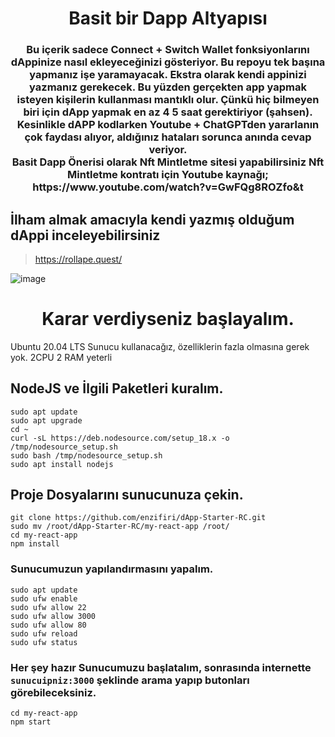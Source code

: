 <h1 align="center">Basit bir Dapp Altyapısı</h1>

<h3 align="center">
Bu içerik sadece Connect + Switch Wallet fonksiyonlarını dAppinize nasıl ekleyeceğinizi gösteriyor. Bu repoyu tek başına yapmanız işe yaramayacak. Ekstra olarak kendi appinizi yazmanız gerekecek. Bu yüzden gerçekten app yapmak isteyen kişilerin kullanması mantıklı olur. Çünkü hiç bilmeyen biri için dApp yapmak en az 4 5 saat gerektiriyor (şahsen). Kesinlikle dAPP kodlarken Youtube + ChatGPTden yararlanın çok faydası alıyor, aldığınız hataları sorunca anında cevap veriyor. <br>
 Basit Dapp Önerisi olarak Nft Mintletme sitesi yapabilirsiniz
Nft Mintletme kontratı için Youtube kaynağı; https://www.youtube.com/watch?v=GwFQg8ROZfo&t
</h3>

## İlham almak amacıyla kendi yazmış olduğum dAppi inceleyebilirsiniz
> https://rollape.quest/

![image](https://github.com/enzifiri/dApp-Starter-RC/assets/76253089/99e5e956-290f-49c1-9400-1e564cc00f34)

<h1 align="center">Karar verdiyseniz başlayalım.</h1>

Ubuntu 20.04 LTS Sunucu kullanacağız, özelliklerin fazla olmasına gerek yok. 2CPU 2 RAM yeterli

## NodeJS ve İlgili Paketleri kuralım.
```
sudo apt update
sudo apt upgrade
cd ~
curl -sL https://deb.nodesource.com/setup_18.x -o /tmp/nodesource_setup.sh
sudo bash /tmp/nodesource_setup.sh
sudo apt install nodejs

```

## Proje Dosyalarını sunucunuza çekin.
```
git clone https://github.com/enzifiri/dApp-Starter-RC.git
sudo mv /root/dApp-Starter-RC/my-react-app /root/
cd my-react-app
npm install
```

### Sunucumuzun yapılandırmasını yapalım.
```
sudo apt update
sudo ufw enable
sudo ufw allow 22
sudo ufw allow 3000
sudo ufw allow 80
sudo ufw reload
sudo ufw status
```

### Her şey hazır Sunucumuzu başlatalım, sonrasında internette ``sunucuipniz:3000`` şeklinde arama yapıp butonları görebileceksiniz.
```
cd my-react-app
npm start
```
